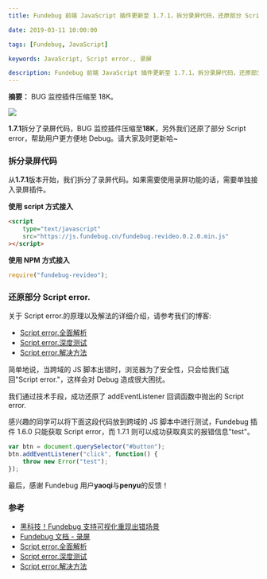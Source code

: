 ```yaml
---
title: Fundebug 前端 JavaScript 插件更新至 1.7.1，拆分录屏代码，还原部分 Script error.

date: 2019-03-11 10:00:00

tags: [Fundebug, JavaScript]

keywords: JavaScript, Script error., 录屏

description: Fundebug 前端 JavaScript 插件更新至 1.7.1，拆分录屏代码，还原部分 Script error.
---
```


**摘要：** BUG 监控插件压缩至 18K。

![](https://image.fundebug.com/2019-03-13-fundebug-js-171.png)

<!-- more -->

**1.7.1**拆分了录屏代码，BUG 监控插件压缩至**18K**，另外我们还原了部分 Script error，帮助用户更方便地 Debug。请大家及时更新哈~

### 拆分录屏代码

从**1.7.1**版本开始，我们拆分了录屏代码。如果需要使用录屏功能的话，需要单独接入录屏插件。

**使用 script 方式接入**

```html
<script
    type="text/javascript"
    src="https://js.fundebug.cn/fundebug.revideo.0.2.0.min.js"
></script>
```

**使用 NPM 方式接入**

```javascript
require("fundebug-revideo");
```

### 还原部分 Script error.

关于 Script error.的原理以及解法的详细介绍，请参考我们的博客:

-   [Script error.全面解析](https://blog.fundebug.com/2017/04/05/understand-script-error/)
-   [Script error.深度测试](https://blog.fundebug.com/2017/04/06/test-script-error/)
-   [Script error.解决方法](https://blog.fundebug.com/2017/04/07/solve-script-error/)

简单地说，当跨域的 JS 脚本出错时，浏览器为了安全性，只会给我们返回"Script error."，这样会对 Debug 造成很大困扰。

我们通过技术手段，成功还原了 addEventListener 回调函数中抛出的 Script error.

感兴趣的同学可以将下面这段代码放到跨域的 JS 脚本中进行测试，Fundebug 插件 1.6.0 只能获取 Script error，而 1.7.1 则可以成功获取真实的报错信息"test"。

```javascript
var btn = document.querySelector("#button");
btn.addEventListener("click", function() {
    throw new Error("test");
});
```

最后，感谢 Fundebug 用户**yaoqi**与**penyu**的反馈！

### 参考

-   [黑科技！Fundebug 支持可视化重现出错场景](https://blog.fundebug.com/2018/05/21/fundebug_release_black_tech_replay/)
-   [Fundebug 文档 - 录屏](https://docs.fundebug.com/notifier/javascript/revideo.html)
-   [Script error.全面解析](https://blog.fundebug.com/2017/04/05/understand-script-error/)
-   [Script error.深度测试](https://blog.fundebug.com/2017/04/06/test-script-error/)
-   [Script error.解决方法](https://blog.fundebug.com/2017/04/07/solve-script-error/)
